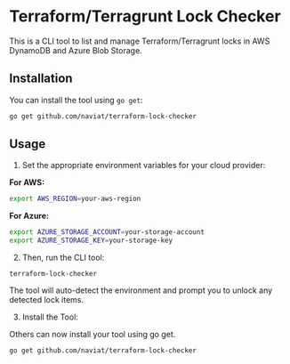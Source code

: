 # Terraform/Terragrunt Lock Checker

This is a CLI tool to list and manage Terraform/Terragrunt locks in AWS DynamoDB and Azure Blob Storage.

## Installation

You can install the tool using `go get`:

```sh
go get github.com/naviat/terraform-lock-checker
```

## Usage

1. Set the appropriate environment variables for your cloud provider:

**For AWS:**

```sh
export AWS_REGION=your-aws-region
```

**For Azure:**

```sh
export AZURE_STORAGE_ACCOUNT=your-storage-account
export AZURE_STORAGE_KEY=your-storage-key
```

2. Then, run the CLI tool:

`terraform-lock-checker`

The tool will auto-detect the environment and prompt you to unlock any detected lock items.

3. Install the Tool:

Others can now install your tool using go get.

`go get github.com/naviat/terraform-lock-checker`
